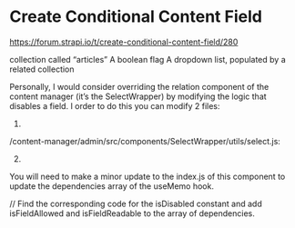 # Create Conditional Content Field
https://forum.strapi.io/t/create-conditional-content-field/280

collection called “articles”
A boolean flag
A dropdown list, populated by a related collection


Personally, I would consider overriding the relation component of the content manager (it’s the SelectWrapper) by modifying the logic that disables a field. I order to do this you can modify 2 files:

1.
/content-manager/admin/src/components/SelectWrapper/utils/select.js:

2.
You will need to make a minor update to the index.js of this component to update the dependencies array of the useMemo hook.

// Find the corresponding code for the isDisabled constant and add isFieldAllowed and isFieldReadable to the array of dependencies.
